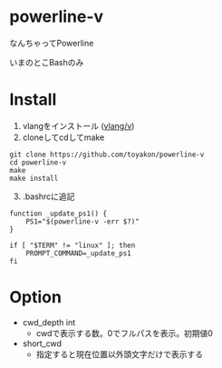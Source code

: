 # powerline-v
なんちゃってPowerline

いまのとこBashのみ

# Install
1. vlangをインストール ([vlang/v](https://github.com/vlang/v))
2. cloneしてcdしてmake

```
git clone https://github.com/toyakon/powerline-v
cd powerline-v
make
make install
```

3. .bashrcに追記
```
function _update_ps1() {
    PS1="$(powerline-v -err $?)"
}

if [ "$TERM" != "linux" ]; then
    PROMPT_COMMAND=_update_ps1
fi
```

# Option
- cwd_depth int
    - cwdで表示する数。0でフルパスを表示。初期値0
- short_cwd
    - 指定すると現在位置以外頭文字だけで表示する

